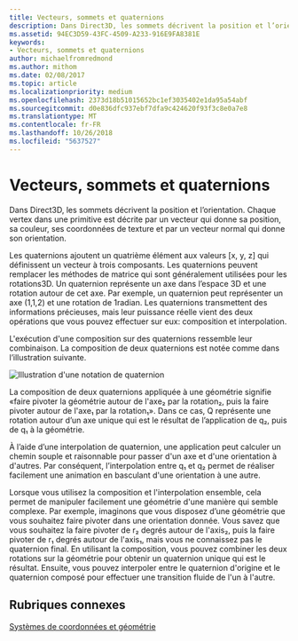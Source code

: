 ```yaml
---
title: Vecteurs, sommets et quaternions
description: Dans Direct3D, les sommets décrivent la position et l’orientation. Chaque vertex dans une primitive est décrite par un vecteur qui donne sa position, sa couleur, ses coordonnées de texture et par un vecteur normal qui donne son orientation.
ms.assetid: 94EC3D59-43FC-4509-A233-916E9FA8381E
keywords:
- Vecteurs, sommets et quaternions
author: michaelfromredmond
ms.author: mithom
ms.date: 02/08/2017
ms.topic: article
ms.localizationpriority: medium
ms.openlocfilehash: 2373d18b51015652bc1ef3035402e1da95a54abf
ms.sourcegitcommit: d0e836dfc937ebf7dfa9c424620f93f3c8e0a7e8
ms.translationtype: MT
ms.contentlocale: fr-FR
ms.lasthandoff: 10/26/2018
ms.locfileid: "5637527"
---
```

# <a name="vectors-vertices-and-quaternions"></a>Vecteurs, sommets et quaternions


Dans Direct3D, les sommets décrivent la position et l’orientation. Chaque vertex dans une primitive est décrite par un vecteur qui donne sa position, sa couleur, ses coordonnées de texture et par un vecteur normal qui donne son orientation.

Les quaternions ajoutent un quatrième élément aux valeurs \[x, y, z] qui définissent un vecteur à trois composants. Les quaternions peuvent remplacer les méthodes de matrice qui sont généralement utilisées pour les rotations3D. Un quaternion représente un axe dans l’espace 3D et une rotation autour de cet axe. Par exemple, un quaternion peut représenter un axe (1,1,2) et une rotation de 1radian. Les quaternions transmettent des informations précieuses, mais leur puissance réelle vient des deux opérations que vous pouvez effectuer sur eux: composition et interpolation.

L'exécution d'une composition sur des quaternions ressemble leur combinaison. La composition de deux quaternions est notée comme dans l’illustration suivante.

![Illustration d'une notation de quaternion](images/quateq.png)

La composition de deux quaternions appliquée à une géométrie signifie «faire pivoter la géométrie autour de l'axe₂ par la rotation₂, puis la faire pivoter autour de l'axe₁ par la rotation₁». Dans ce cas, Q représente une rotation autour d’un axe unique qui est le résultat de l’application de q₂, puis de q₁ à la géométrie.

À l’aide d’une interpolation de quaternion, une application peut calculer un chemin souple et raisonnable pour passer d'un axe et d'une orientation à d'autres. Par conséquent, l’interpolation entre q₁ et q₂ permet de réaliser facilement une animation en basculant d'une orientation à une autre.

Lorsque vous utilisez la composition et l'interpolation ensemble, cela permet de manipuler facilement une géométrie d'une manière qui semble complexe. Par exemple, imaginons que vous disposez d’une géométrie que vous souhaitez faire pivoter dans une orientation donnée. Vous savez que vous souhaitez la faire pivoter de r₂ degrés autour de l'axis₂, puis la faire pivoter de r₁ degrés autour de l'axis₁, mais vous ne connaissez pas le quaternion final. En utilisant la composition, vous pouvez combiner les deux rotations sur la géométrie pour obtenir un quaternion unique qui est le résultat. Ensuite, vous pouvez interpoler entre le quaternion d'origine et le quaternion composé pour effectuer une transition fluide de l'un à l'autre.

## <a name="span-idrelated-topicsspanrelated-topics"></a><span id="related-topics"></span>Rubriques connexes


[Systèmes de coordonnées et géométrie](coordinate-systems-and-geometry.md)

 

 




